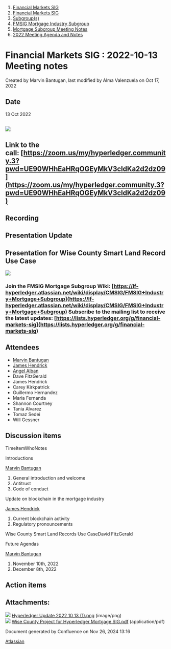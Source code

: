 1. [Financial Markets SIG](index.html)
2. [Financial Markets SIG](Financial-Markets-SIG_20545549.html)
3. [Subgroup(s)](20559462.html)
4. [FMSIG Mortgage Industry Subgroup](FMSIG-Mortgage-Industry-Subgroup_20546787.html)
5. [Mortgage Subgroup Meeting Notes](Mortgage-Subgroup-Meeting-Notes_20559602.html)
6. [2022 Meeting Agenda and Notes](2022-Meeting-Agenda-and-Notes_28279111.html)

# Financial Markets SIG : 2022-10-13 Meeting notes

Created by Marvin Bantugan, last modified by Alma Valenzuela on Oct 17, 2022

## Date

13 Oct 2022

## ![](attachments/20547507/20560150.png?height=250)

## Link to the call: [https://zoom.us/my/hyperledger.community.3?pwd=UE90WHhEaHRqOGEyMkV3cldKa2d2dz09](https://zoom.us/my/hyperledger.community.3?pwd=UE90WHhEaHRqOGEyMkV3cldKa2d2dz09)

## Recording

## Presentation Update

## Presentation for Wise County Smart Land Record Use Case

[![](attachments/thumbnails/20547507/20560159)](attachments/20547507/20560159.pdf)

### Join the FMSIG Mortgage Subgroup Wiki: [https://lf-hyperledger.atlassian.net/wiki/display/CMSIG/FMSIG+Industry+Mortgage+Subgroup](https://lf-hyperledger.atlassian.net/wiki/display/CMSIG/FMSIG+Industry+Mortgage+Subgroup) Subscribe to the mailing list to receive the latest updates: [https://lists.hyperledger.org/g/financial-markets-sig](https://lists.hyperledger.org/g/financial-markets-sig)

## Attendees

- [Marvin Bantugan](https://lf-hyperledger.atlassian.net/wiki/people/712020:1b75350c-2d79-4480-b0ea-774e0ab06540?ref=confluence)
- [James Hendrick](https://lf-hyperledger.atlassian.net/wiki/people/712020:51dc6fef-8c89-4b07-8897-1fad3347eea4?ref=confluence)
- [Angel Alban](https://lf-hyperledger.atlassian.net/wiki/people/600eefd8dc29b4006a39f08c?ref=confluence)
- Dave FitzGerald
- James Hendrick
- Carey Kirkpatrick
- Guillermo Hernandez
- Maria Fernanda
- Shannon Courtney
- Tania Alvarez
- Tomaz Sedei
- Will Gessner

## Discussion items

TimeItemWhoNotes

Introductions

[Marvin Bantugan](https://lf-hyperledger.atlassian.net/wiki/people/712020:1b75350c-2d79-4480-b0ea-774e0ab06540?ref=confluence)

1. General introduction and welcome
2. Antitrust
3. Code of conduct

Update on blockchain in the mortgage industry

[James Hendrick](https://lf-hyperledger.atlassian.net/wiki/people/712020:51dc6fef-8c89-4b07-8897-1fad3347eea4?ref=confluence)

1. Current blockchain activity
2. Regulatory pronouncements

Wise County Smart Land Records Use CaseDavid FitzGerald

Future Agendas

[Marvin Bantugan](https://lf-hyperledger.atlassian.net/wiki/people/712020:1b75350c-2d79-4480-b0ea-774e0ab06540?ref=confluence)

1. November 10th, 2022
2. December 8th, 2022

## Action items

## Attachments:

![](images/icons/bullet_blue.gif) [Hyperledger Update 2022 10 13 (1).png](attachments/20547507/20560150.png) (image/png)  
![](images/icons/bullet_blue.gif) [Wise County Project for Hyperledger Mortgage SIG.pdf](attachments/20547507/20560159.pdf) (application/pdf)

Document generated by Confluence on Nov 26, 2024 13:16

[Atlassian](http://www.atlassian.com/)
